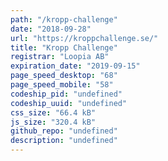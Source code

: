 ```yaml
---
path: "/kropp-challenge"
date: "2018-09-28"
url: "https://kroppchallenge.se/"
title: "Kropp Challenge"
registrar: "Loopia AB"
expiration_date: "2019-09-15"
page_speed_desktop: "68"
page_speed_mobile: "58"
codeship_pid: "undefined"
codeship_uuid: "undefined"
css_size: "66.4 kB"
js_size: "320.4 kB"
github_repo: "undefined"
description: "undefined"
---
```


